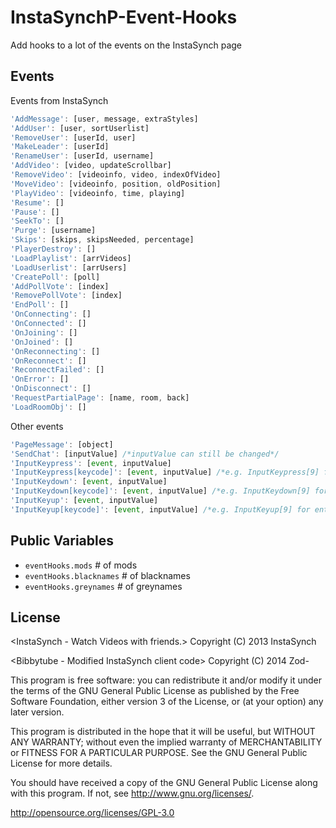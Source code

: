 InstaSynchP-Event-Hooks
=======================

Add hooks to a lot of the events on the InstaSynch page

Events
------
Events from InstaSynch
```javascript
'AddMessage': [user, message, extraStyles]
'AddUser': [user, sortUserlist]
'RemoveUser': [userId, user]
'MakeLeader': [userId]
'RenameUser': [userId, username]
'AddVideo': [video, updateScrollbar]
'RemoveVideo': [videoinfo, video, indexOfVideo]
'MoveVideo': [videoinfo, position, oldPosition]
'PlayVideo': [videoinfo, time, playing]
'Resume': []
'Pause': []
'SeekTo': []
'Purge': [username]
'Skips': [skips, skipsNeeded, percentage]
'PlayerDestroy': []
'LoadPlaylist': [arrVideos]
'LoadUserlist': [arrUsers]
'CreatePoll': [poll]
'AddPollVote': [index]
'RemovePollVote': [index]
'EndPoll': []
'OnConnecting': []
'OnConnected': []
'OnJoining': []
'OnJoined': []
'OnReconnecting': []
'OnReconnect': []
'ReconnectFailed': []
'OnError': []
'OnDisconnect': []
'RequestPartialPage': [name, room, back]
'LoadRoomObj': []
```

Other events
```javascript
'PageMessage': [object]
'SendChat': [inputValue] /*inputValue can still be changed*/
'InputKeypress': [event, inputValue]
'InputKeypress[keycode]': [event, inputValue] /*e.g. InputKeypress[9] for enter*/
'InputKeydown': [event, inputValue]
'InputKeydown[keycode]': [event, inputValue] /*e.g. InputKeydown[9] for enter*/
'InputKeyup': [event, inputValue]
'InputKeyup[keycode]': [event, inputValue] /*e.g. InputKeyup[9] for enter*/
```

Public Variables
---------
* `eventHooks.mods` # of mods
* `eventHooks.blacknames` # of blacknames
* `eventHooks.greynames` # of greynames

License
-----------
<InstaSynch - Watch Videos with friends.>
Copyright (C) 2013  InstaSynch

<Bibbytube - Modified InstaSynch client code>
Copyright (C) 2014  Zod-

This program is free software: you can redistribute it and/or modify
it under the terms of the GNU General Public License as published by
the Free Software Foundation, either version 3 of the License, or
(at your option) any later version.

This program is distributed in the hope that it will be useful,
but WITHOUT ANY WARRANTY; without even the implied warranty of
MERCHANTABILITY or FITNESS FOR A PARTICULAR PURPOSE.  See the
GNU General Public License for more details.

You should have received a copy of the GNU General Public License
along with this program.  If not, see <http://www.gnu.org/licenses/>.

http://opensource.org/licenses/GPL-3.0
